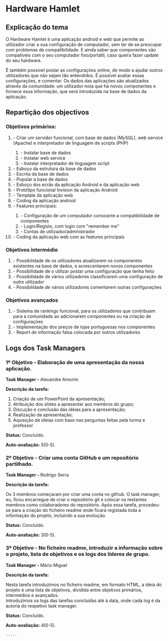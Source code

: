 <!DOCTYPE html>
<html lang="en">
<head>
    <meta charset="UTF-8">
</head>
<body>
<h1>Hardware Hamlet</h1>
<h2>Explicação do tema</h2>
<p> O Hardware Hamlet é uma aplicação android e web que permite ao utilizador
    criar a sua configuração de computador, sem ter de se preocupar com problemas de compatibilidade. E ainda saber que componentes
    são compatíveis com o seu computador fixo/portátil, caso queira fazer update do seu hardware.</p>
<p> É também possível postar as configurações online, de modo a ajudar outros utilizadores que não sejam tão entendidos.
    É possível avaliar essas configurações, e comentar. Os dados das aplicações são atualizados através da comunidade: um utilizador
    nota que há novos componentes e fornece essa informação, que será introduzida na base de dados da aplicação.</p>
<h2>Repartição dos objectivos</h2>
<h3>Objetivos primários:</h3>
<ol>
    <li>- Criar um servidor funcional, com base de dados (MySQL), web service (Apache) e interpretador de linguagem de scripts (PHP)</li>
    <ol>
        <li>- Instalar base de dados</li>
        <li>- Instalar web service</li>
        <li>- Instalar interpretador de linguagem script</li>
    </ol>
    <li>- Esboço da estrutura da base de dados</li>
    <li>- Escrita da base de dados</li>
    <li>- Popular a base de dados</li>
    <li>- Esboço dos ecrãs da aplicação Android e da aplicação web</li>
    <li>- Protótipo funcional Invision da aplicação Android</li>
    <li>- Template da aplicação web</li>
    <li>- Coding da aplicação android</li>
    <li>- Features principais:</li>
    <ol>
        <li>- Configuração de um computador consoante a compatibilidade de componentes</li>
        <li>- Login/Registo, com login com "remember me"</li>
        <li>- Contas de utilizador/administrador</li>
    </ol>
    <li>- Coding da aplicação web com as features principais</li>
</ol>
<h3>Objetivos intermédio</h3>
<ol>
    <li>- Possibilidade de os utilizadores atualizarem os componentes existentes na base de dados, e acrescentarem novos componentes</li>
    <li>- Possibilidade de o utilizar postar uma configuração que tenha feito</li>
    <li>- Possibilidade de vários utilizadores classificarem uma configuração de outro utilizador</li>
    <li>- Possibilidade de vários utilizadores comentarem outras configurações</li>
</ol>
<h3>Objetivos avançados</h3>
<ol>
    <li>- Sistema de rankings funcional, para os utilizadores que contribuam para a comunidade ao adicionarem componentes ou na criação
        de configurações</li>
    <li>- Implementação dos preços de lojas portuguesas nos componentes</li>
    <li>- Report de informação falsa colocada por outros utilizadores</li>
</ol>

<h2>Logs dos Task Managers</h2>
<h3>1º Objetivo - Elaboração de uma apresentação da nossa aplicação.</h3>
<p><strong>Task Manager -</strong> Alexandre Amorim</p>
<p><strong>Descrição da tarefa:</strong>
<ol>
    <li>Criação de um PowerPoint da apresentação; </li>
    <li>Atribuição dos slides a apresentar aos membros do grupo;</li>
    <li>Discução e conclusão das ideias para a apresentação;</li>
    <li>Realização da apresentação;</li>
    <li>Aquisição de ideias com base nas perguntas feitas pela turma e professor</li>
</ol>
<p><strong>Status:</strong> Concluído.</p>
<p><strong>Auto-avaliação:</strong> 5(0-5).</p>

<h3>2º Objetivo - Criar uma conta GitHub e um repositório partilhado.</h3>
<p><strong>Task Manager -</strong> Rodrigo Serra</p>
<p><strong>Descrição da tarefa:</strong>
<p>Os 3 membros começaram por criar uma conta no github.
    O task manager, eu, ficou encarregue de criar o repositório git e colocar os restantes membros como colaboradores do repositório.
    Após essa tarefa, procedeu-se para a criação do ficheiro readme onde ficará registada toda a informação do projeto, incluindo a sua evolução.
</p>
<p><strong>Status:</strong> Concluído.</p>
<p><strong>Auto-avaliação:</strong> 3(0-5).</p>

<h3>3º Objetivo - No ficheiro readme, introduzir a informação sobre o projeto, lista de objetivos e os logs dos líderes de grupo.</h3>
<p><strong>Task Manager -</strong> Mário Miguel</p>
<p><strong>Descrição da tarefa:</strong>
<p>Nesta tarefa introduzimos no ficheiro readme, em formato HTML, a ideia do projeto e uma lista de objetivos, dividida entre objetivos primários, intermédios e avançados.<br>
    Introduzimos os logs das tarefas concluidas até à data, onde cada log é da autoria do respetivo task manager.

</p>
<p><strong>Status:</strong> Concluído.</p>
<p><strong>Auto-avaliação:</strong> 4(0-5).</p>





    .....
</body>
</html>
